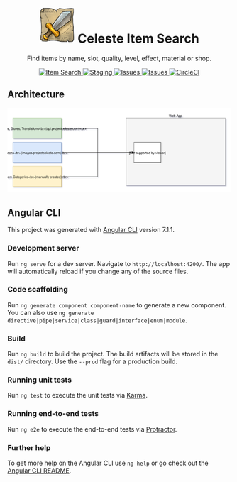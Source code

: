<h1 align="center">
  <img alt="Logo" src="assets/logo.png" height="80">
  Celeste Item Search
</h1>

<p align="center">
 Find items by name, slot, quality, level, effect, material or shop.
</p>

<p align="center">
  <a href="https://items.projectceleste.com">
    <img alt="Item Search" src="https://flat.badgen.net/badge//item search?icon=chrome">
  </a>
  <a href="https://celeste-item-search.netlify.com/">
    <img alt="Staging" src="https://flat.badgen.net/badge//staging/cyan?icon=chrome">
  </a>
  <a href="https://github.com/n4bb12/celeste-item-search/issues/new">
    <img alt="Issues" src="https://flat.badgen.net/badge/github/create issue/pink?icon=github">
  </a>
  <a href="https://app.netlify.com/sites/celeste-item-search/deploys">
    <img alt="Issues" src="https://flat.badgen.net/badge/netlify/deploys/?icon=terminal&color=00ad9e">
  </a>
  <a href="https://circleci.com/gh/n4bb12/workflows/celeste-item-search">
    <img alt="CircleCI" src="https://flat.badgen.net/circleci/github/n4bb12/celeste-item-search?icon=circleci">
  </a>
</p>

## Architecture

![Architecture](docs/architecture.svg)

## Angular CLI

This project was generated with [Angular CLI](https://github.com/angular/angular-cli) version 7.1.1.

### Development server

Run `ng serve` for a dev server. Navigate to `http://localhost:4200/`. The app will automatically reload if you change any of the source files.

### Code scaffolding

Run `ng generate component component-name` to generate a new component. You can also use `ng generate directive|pipe|service|class|guard|interface|enum|module`.

### Build

Run `ng build` to build the project. The build artifacts will be stored in the `dist/` directory. Use the `--prod` flag for a production build.

### Running unit tests

Run `ng test` to execute the unit tests via [Karma](https://karma-runner.github.io).

### Running end-to-end tests

Run `ng e2e` to execute the end-to-end tests via [Protractor](http://www.protractortest.org/).

### Further help

To get more help on the Angular CLI use `ng help` or go check out the [Angular CLI README](https://github.com/angular/angular-cli/blob/master/README.md).
